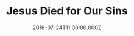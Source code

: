 ---
title: "Jesus Died for Our Sins"
image: "https://i.imgur.com/MuLYIpM.jpg"
date: "2016-07-24T11:00:00.000Z"
video:
  type: "vimeo"
  id: 176044201
speaker:
  name: "Bart Wilkins"
  permalink: "bart-wilkins"
series: "people-have-the-right-to-know"
---